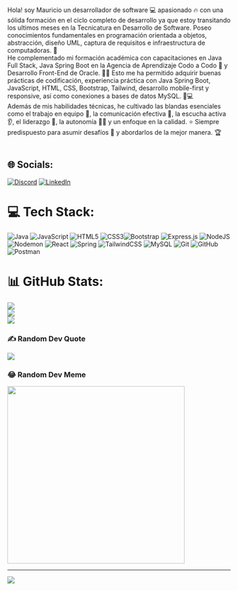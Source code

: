 
Hola! soy Mauricio un desarrollador de software 💻 apasionado 🔥 con una sólida formación en el ciclo completo de desarrollo ya que estoy transitando los ultimos meses en la Tecnicatura en Desarrollo de Software. Poseo conocimientos fundamentales en programación orientada a objetos, abstracción, diseño UML, captura de requisitos e infraestructura de computadoras. 🧠<br>He complementado mi formación académica con capacitaciones en Java Full Stack, Java Spring Boot en la Agencia de Aprendizaje Codo a Codo 🚀 y Desarrollo Front-End de Oracle. 👨‍💻 Esto me ha permitido adquirir buenas prácticas de codificación, experiencia práctica con Java Spring Boot, JavaScript, HTML, CSS, Bootstrap, Tailwind, desarrollo mobile-first y responsive, así como conexiones a bases de datos MySQL. 📲💻<br>Además de mis habilidades técnicas, he cultivado las blandas esenciales como el trabajo en equipo 🤝, la comunicación efectiva 💬, la escucha activa 👂, el liderazgo 🚩, la autonomía 🦸‍♂️ y un enfoque en la calidad. ⭐ Siempre predispuesto para asumir desafíos 💪 y abordarlos de la mejor manera. 🏆<br><br>


## 🌐 Socials:
[![Discord](https://img.shields.io/badge/Discord-%237289DA.svg?logo=discord&logoColor=white)](https://discord.gg/mauricio333bit) [![LinkedIn](https://img.shields.io/badge/LinkedIn-%230077B5.svg?logo=linkedin&logoColor=white)](https://linkedin.com/in/mauricio-quiroga333) 

# 💻 Tech Stack:
![Java](https://img.shields.io/badge/java-%23ED8B00.svg?style=for-the-badge&logo=openjdk&logoColor=white) ![JavaScript](https://img.shields.io/badge/javascript-%23323330.svg?style=for-the-badge&logo=javascript&logoColor=%23F7DF1E) ![HTML5](https://img.shields.io/badge/html5-%23E34F26.svg?style=for-the-badge&logo=html5&logoColor=white) ![CSS3](https://img.shields.io/badge/css3-%231572B6.svg?style=for-the-badge&logo=css3&logoColor=white)![Bootstrap](https://img.shields.io/badge/bootstrap-%238511FA.svg?style=for-the-badge&logo=bootstrap&logoColor=white) ![Express.js](https://img.shields.io/badge/express.js-%23404d59.svg?style=for-the-badge&logo=express&logoColor=%2361DAFB) ![NodeJS](https://img.shields.io/badge/node.js-6DA55F?style=for-the-badge&logo=node.js&logoColor=white) ![Nodemon](https://img.shields.io/badge/NODEMON-%23323330.svg?style=for-the-badge&logo=nodemon&logoColor=%BBDEAD) ![React](https://img.shields.io/badge/react-%2320232a.svg?style=for-the-badge&logo=react&logoColor=%2361DAFB) ![Spring](https://img.shields.io/badge/spring-%236DB33F.svg?style=for-the-badge&logo=spring&logoColor=white) ![TailwindCSS](https://img.shields.io/badge/tailwindcss-%2338B2AC.svg?style=for-the-badge&logo=tailwind-css&logoColor=white) ![MySQL](https://img.shields.io/badge/mysql-4479A1.svg?style=for-the-badge&logo=mysql&logoColor=white) ![Git](https://img.shields.io/badge/git-%23F05033.svg?style=for-the-badge&logo=git&logoColor=white) ![GitHub](https://img.shields.io/badge/github-%23121011.svg?style=for-the-badge&logo=github&logoColor=white) ![Postman](https://img.shields.io/badge/Postman-FF6C37?style=for-the-badge&logo=postman&logoColor=white)
# 📊 GitHub Stats:
![](https://github-readme-stats.vercel.app/api?username=mauricio333bit&theme=codeSTACKr&hide_border=false&include_all_commits=true&count_private=true)<br/>
![](https://github-readme-streak-stats.herokuapp.com/?user=mauricio333bit&theme=codeSTACKr&hide_border=false)<br/>
![](https://github-readme-stats.vercel.app/api/top-langs/?username=mauricio333bit&theme=codeSTACKr&hide_border=false&include_all_commits=true&count_private=true&layout=compact)

### ✍️ Random Dev Quote
![](https://quotes-github-readme.vercel.app/api?type=horizontal&theme=gruvbox)

### 😂 Random Dev Meme
<img src='https://memer-new.vercel.app/' style="height: 400px;"/>

---
[![](https://visitcount.itsvg.in/api?id=mauricio333bit&icon=0&color=0)](https://visitcount.itsvg.in)

<!-- Proudly created with GPRM ( https://gprm.itsvg.in ) -->
